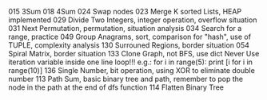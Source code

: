 015 3Sum
018 4Sum
024 Swap nodes
023 Merge K sorted Lists, HEAP implemented
029 Divide Two Integers, integer operation, overflow situation
031 Next Permutation, permutation, situation analysis
034 Search for a range, practice
049 Group Anagrams, sort, comparison for "hash", use of TUPLE, complexity analysis
130 Surrouned Regions, border situation
054 Spiral Matrix, border situation
133 Clone Graph, not BFS, use dict
    Never Use iteration variable inside one line loop!!!
    e.g.:
    for i in range(5):
        print [i for i in range(10)]
136 Single Number, bit operation, using XOR to eliminate double number
113 Path Sum, basic binary tree and path, remember to pop the node in the path at the end of dfs function
114 Flatten Binary Tree


